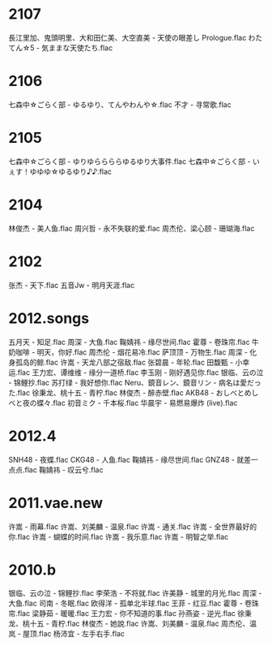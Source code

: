# 2107

長江里加、鬼頭明里、大和田仁美、大空直美 - 天使の眼差し Prologue.flac
わたてん☆5 - 気ままな天使たち.flac

# 2106

七森中☆ごらく部 - ゆるゆり、てんやわんや☆.flac
不才 - 寻常歌.flac

# 2105

七森中☆ごらく部 - ゆりゆららららゆるゆり大事件.flac
七森中☆ごらく部 - いぇす！ゆゆゆ☆ゆるゆり♪♪.flac

# 2104

林俊杰 - 美人鱼.flac
周兴哲 - 永不失联的爱.flac
周杰伦、梁心颐 - 珊瑚海.flac

# 2102

张杰 - 天下.flac
五音Jw - 明月天涯.flac

# 2012.songs

五月天 - 知足.flac
周深 - 大鱼.flac
鞠婧祎 - 缘尽世间.flac
霍尊 - 卷珠帘.flac
牛奶咖啡 - 明天，你好.flac
周杰伦 - 烟花易冷.flac
萨顶顶 - 万物生.flac
周深 - 化身孤岛的鲸.flac
许嵩 - 天龙八部之宿敌.flac
张碧晨 - 年轮.flac
田馥甄 - 小幸运.flac
王力宏、谭维维 - 缘分一道桥.flac
李玉刚 - 刚好遇见你.flac
银临、云の泣 - 锦鲤抄.flac
苏打绿 - 我好想你.flac
Neru、鏡音レン、鏡音リン - 病名は愛だった.flac
徐秉龙、桃十五 - 青柠.flac
林俊杰 - 醉赤壁.flac
AKB48 - おしべとめしべと夜の蝶々.flac
初音ミク - 千本桜.flac
华晨宇 - 易燃易爆炸 (live).flac

# 2012.4

SNH48 - 夜蝶.flac
CKG48 - 人鱼.flac
鞠婧祎 - 缘尽世间.flac
GNZ48 - 就差一点点.flac
鞠婧祎 - 叹云兮.flac

# 2011.vae.new

许嵩 - 雨幕.flac
许嵩、刘美麟 - 温泉.flac
许嵩 - 通关.flac
许嵩 - 全世界最好的你.flac
许嵩 - 蝴蝶的时间.flac
许嵩 - 我乐意.flac
许嵩 - 明智之举.flac

# 2010.b

银临、云の泣 - 锦鲤抄.flac
李荣浩 - 不将就.flac
许美静 - 城里的月光.flac
周深 - 大鱼.flac
司南 - 冬眠.flac
欧得洋 - 孤单北半球.flac
王菲 - 红豆.flac
霍尊 - 卷珠帘.flac
梁静茹 - 暖暖.flac
王力宏 - 你不知道的事.flac
孙燕姿 - 逆光.flac
徐秉龙、桃十五 - 青柠.flac
林俊杰 - 她說.flac
许嵩、刘美麟 - 温泉.flac
周杰伦、温岚 - 屋顶.flac
杨沛宜 - 左手右手.flac
